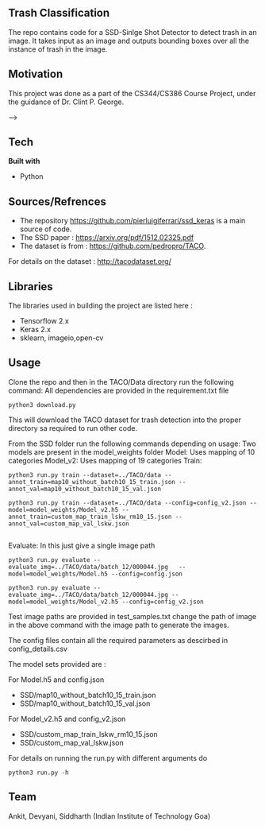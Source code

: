## Trash Classification
The repo contains code for a SSD-Sinlge Shot Detector to detect trash in an image. It takes input as an image and outputs bounding boxes over all the instance of trash in the image.
## Motivation
This project was done as a part of the CS344/CS386 Course Project, under the guidance of Dr. Clint P. George.

  -->
 
## Tech
<b>Built with</b>
- Python

## Sources/Refrences
- The repository https://github.com/pierluigiferrari/ssd_keras is a main source of code.
- The SSD paper : https://arxiv.org/pdf/1512.02325.pdf
- The dataset is from : https://github.com/pedropro/TACO.

For details on the dataset : http://tacodataset.org/

## Libraries
The libraries used in building the project are listed here :
- Tensorflow 2.x
- Keras 2.x
- sklearn, imageio,open-cv

## Usage
Clone the repo and then in the TACO/Data directory run the following command:
All dependencies are provided in the requirement.txt file
```
python3 download.py
```
This will download the TACO dataset for trash detection into the proper directory sa required to run other code.

From the SSD folder run the following commands depending on usage:
Two models are present in the model_weights folder 
Model: Uses mapping of 10 categories 
Model_v2: Uses mapping of 19 categories
Train:
```
python3 run.py train --dataset=../TACO/data --annot_train=map10_without_batch10_15_train.json --annot_val=map10_without_batch10_15_val.json

```

```
python3 run.py train --dataset=../TACO/data --config=config_v2.json --model=model_weights/Model_v2.h5 --annot_train=custom_map_train_lskw_rm10_15.json --annot_val=custom_map_val_lskw.json


```

Evaluate: In this just give a single image path

```
python3 run.py evaluate --evaluate_img=../TACO/data/batch_12/000044.jpg   --model=model_weights/Model.h5 --config=config.json
```

```
python3 run.py evaluate --evaluate_img=../TACO/data/batch_12/000044.jpg --model=model_weights/Model_v2.h5 --config=config_v2.json

```
Test image paths are provided in test_samples.txt change the path of image in the above command with the image path to generate the images.

The config files contain all the required parameters as descirbed in config_details.csv

The model sets provided are :

For Model.h5 and config.json
- SSD/map10_without_batch10_15_train.json
- SSD/map10_without_batch10_15_val.json


For Model_v2.h5 and config_v2.json
- SSD/custom_map_train_lskw_rm10_15.json
- SSD/custom_map_val_lskw.json

For details on running the run.py with different arguments do 
```
python3 run.py -h
```

## Team
Ankit, Devyani, Siddharth (Indian Institute of Technology Goa)
